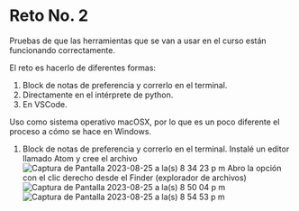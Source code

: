 # Reto No. 2

Pruebas de que las herramientas que se van a usar en el curso están funcionando correctamente.

El reto es hacerlo de diferentes formas:
  1. Block de notas de preferencia y correrlo en el terminal.
  2. Directamente en el intérprete de python.
  3. En VSCode.

Uso como sistema operativo macOSX, por lo que es un poco diferente el proceso a cómo se hace en Windows.

1. Block de notas de preferencia y correrlo en el terminal.
   Instalé un editor llamado Atom y cree el archivo
   ![Captura de Pantalla 2023-08-25 a la(s) 8 34 23 p m](https://github.com/jeriosv/reto_2/assets/142249529/79d3d3bb-65ff-4cfb-83d5-88fe7491c67b)
   Abro la opción con el clic derecho desde el Finder (explorador de archivos)
   ![Captura de Pantalla 2023-08-25 a la(s) 8 50 04 p m](https://github.com/jeriosv/reto_2/assets/142249529/c1fd8621-b3fb-4f03-8f58-7edd1189917f)
![Captura de Pantalla 2023-08-25 a la(s) 8 54 53 p m](https://github.com/jeriosv/reto_2/assets/142249529/6aa81c57-48f9-4349-b2a5-79c300ba641a)


   
